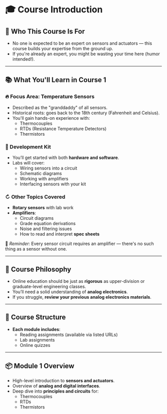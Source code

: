 # 🎓 Course Introduction

## 🧠 Who This Course Is For

- No one is expected to be an expert on sensors and actuators — this course builds your expertise from the ground up.
- If you're already an expert, you might be wasting your time here (humor intended!).

---

## 📚 What You'll Learn in Course 1

### 🔥 Focus Area: Temperature Sensors  
- Described as the "granddaddy" of all sensors.
- Historical roots: goes back to the 18th century (Fahrenheit and Celsius).
- You'll gain hands-on experience with:
  - Thermocouples
  - RTDs (Resistance Temperature Detectors)
  - Thermistors

### 🧰 Development Kit
- You’ll get started with both **hardware and software**.
- Labs will cover:
  - Wiring sensors into a circuit
  - Schematic diagrams
  - Working with amplifiers
  - Interfacing sensors with your kit

### ↻ Other Topics Covered
- **Rotary sensors** with lab work
- **Amplifiers**:
  - Circuit diagrams
  - Grade equation derivations
  - Noise and filtering issues
  - How to read and interpret **spec sheets**

📌 *Reminder:* Every sensor circuit requires an amplifier — there's no such thing as a sensor without one.

---

## 🌟 Course Philosophy

- Online education should be just as **rigorous** as upper-division or graduate-level engineering classes.
- You’ll need a solid understanding of **analog electronics**.
- If you struggle, **review your previous analog electronics materials**.

---

## 📝 Course Structure

- **Each module includes**:
  - Reading assignments (available via listed URLs)
  - Lab assignments
  - Online quizzes

---

## 📦 Module 1 Overview

- High-level introduction to **sensors and actuators**.
- Overview of **analog and digital interfaces**.
- Deep dive into **principles and circuits** for:
  - Thermocouples
  - RTDs
  - Thermistors

